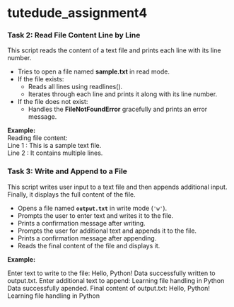 # tutedude_assignment4
### Task 2: Read File Content Line by Line  
This script reads the content of a text file and prints each line with its line number.  

- Tries to open a file named **sample.txt** in read mode.  
- If the file exists:  
  - Reads all lines using readlines().  
  - Iterates through each line and prints it along with its line number.  
- If the file does not exist:  
  - Handles the **FileNotFoundError** gracefully and prints an error message.  

**Example:**  
Reading file content:  
Line 1 : This is a sample text file.  
Line 2 : It contains multiple lines.

### Task 3: Write and Append to a File  
This script writes user input to a text file and then appends additional input. Finally, it displays the full content of the file.  

- Opens a file named **`output.txt`** in write mode (`'w'`).  
- Prompts the user to enter text and writes it to the file.  
- Prints a confirmation message after writing.  
- Prompts the user for additional text and appends it to the file.  
- Prints a confirmation message after appending.  
- Reads the final content of the file and displays it.  

**Example:**  

Enter text to write to the file: Hello, Python!
Data successfully written to output.txt.
Enter additional text to append: Learning file handling in Python
Data successfully apended.
Final content of output.txt:
Hello, Python!
Learning file handling in Python
